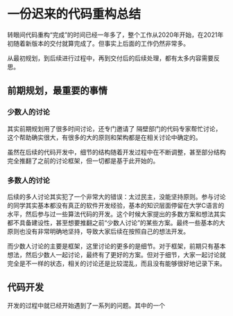 # 一份迟来的代码重构总结

转眼间代码重构“完成”的时间已经一年多了，整个工作从2020年开始，在2021年初随着新版本的交付就算完成了。但事实上后面的工作仍然非常多。

从最初规划，到后续进行过程中，再到交付后的后续处理，都有太多内容需要反思。

## 前期规划，最重要的事情

### 少数人的讨论

其实前期规划用了很多时间讨论，还专门邀请了 隔壁部门的代码专家帮忙讨论，这个帮助确实很大，有很多的大的原则和架构都是在相关讨论中确定的。

虽然在后续的代码开发中，细节的结构随着开发过程中在不断调整，甚至部分结构完全推翻了之前的讨论框架，但一切都是基于此开始的。

### 多数人的讨论

后续的多人讨论其实犯了一个非常大的错误：太过民主，没能坚持原则。参与讨论的同学其实基本都没有真正的软件开发经验，基本的知识层面停留在大学C语言的水平，然后参与过一些算法代码的开发。这个时候大家提出的多数方案和想法其实都不具备建设性，甚至想要推翻之前“少数人讨论”的某些方案。最终一些基本的大原则也没有非常明确地坚持，导致大家后续在按照自己的想法开发。

而少数人讨论的主要是框架，这里讨论的更多的是细节。对于框架，前期只有基本想法，然后少数人一起讨论，最终有了更好的方案。但对于细节，大家一起讨论就完全是不一样的状态，相关的讨论还是比较混乱，而且没有能够很好地记录下来。

## 代码开发

开发的过程中就已经开始遇到了一系列的问题。其中的一个
